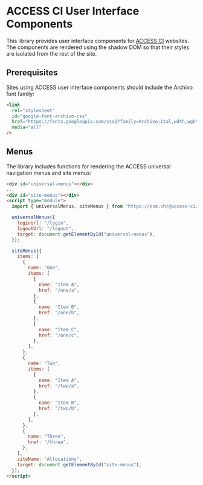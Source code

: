 # ACCESS CI User Interface Components

This library provides user interface components for [ACCESS CI](https://access-ci.org/)
websites. The components are rendered using the shadow DOM so that their styles are
isolated from the rest of the site.

## Prerequisites

Sites using ACCESS user interface components should include the Archivo font family:

```html
<link
  rel="stylesheet"
  id="google-font-archivo-css"
  href="https://fonts.googleapis.com/css2?family=Archivo:ital,wdth,wght@0,70,400;0,100,400;0,100,500;0,100,600;0,100,700;0,100,800;1,100,400&amp;display=swap"
  media="all"
/>
```

## Menus

The library includes functions for rendering the ACCESS universal navigation menus
and site menus:

```html
<div id="universal-menus"></div>
...
<div id="site-menus"></div>
<script type="module">
  import { universalMenus, siteMenus } from "https://esm.sh/@access-ci/ui";

  universalMenus({
    loginUrl: "/login",
    logoutUrl: "/logout",
    target: document.getElementById("universal-menus"),
  });

  siteMenus({
    items: [
      {
        name: "One",
        items: [
          {
            name: "Item A",
            href: "/one/a",
          },
          {
            name: "Item B",
            href: "/one/b",
          },
          {
            name: "Item C",
            href: "/one/c",
          },
        ],
      },
      {
        name: "Two",
        items: [
          {
            name: "Item A",
            href: "/two/a",
          },
          {
            name: "Item B",
            href: "/two/b",
          },
        ],
      },
      {
        name: "Three",
        href: "/three",
      },
    ],
    siteName: "Allocations",
    target: document.getElementById("site-menus"),
  });
</script>
```
